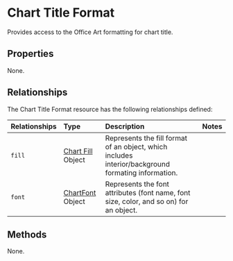 # Chart Title Format
Provides access to the Office Art formatting for chart title.

## Properties
None.

## Relationships
The Chart Title Format resource has the following relationships defined:

| Relationships    | Type    |Description|Notes |
|:-----------------|:--------|:----------|:-----|
| `fill`          |[Chart Fill](chartFill.md) Object | Represents the fill format of an object, which includes interior/background formating information. 
| `font`          |[ChartFont](chartFont.md) Object | Represents the font attributes (font name, font size, color, and so on) for an object. 


## Methods
None.